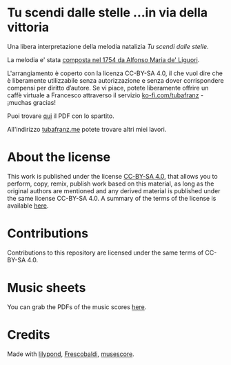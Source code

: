 <!-- SPDX-FileCopyrightText: Copyright 2021 Francesco Petrogalli <www.tubafraz.me> -->
<!-- SPDX-License-Identifier: CC-BY-SA-4.0 -->
# Tu scendi dalle stelle ...in via della vittoria

Una libera interpretazione della melodia natalizia *Tu scendi dalle
stelle*.

La melodia e' stata [composta nel 1754 da Alfonso Maria de'
Liguori](https://it.wikipedia.org/wiki/Tu_scendi_dalle_stelle).

L'arrangiamento è coperto con la licenza CC-BY-SA 4.0, il che vuol
dire che è liberamente utilizzabile senza autorizzazione e senza dover
corrispondere compensi per diritto d’autore. Se vi piace, potete
liberamente offrire un caffè virtuale a Francesco attraverso il
servizio [ko-fi.com/tubafranz](https://ko-fi.com/tubafranz) - ¡muchas
gracias!

Puoi trovare
[qui](https://github.com/fpetrogalli/tusce/releases/latest) il PDF con
lo spartito.

All'indirizzo [tubafranz.me](http://tubafranz.me) potete trovare altri
miei lavori.

# About the license

This work is published under the license [CC-BY-SA
4.0](https://creativecommons.org/licenses/by-sa/4.0/), that allows you
to perform, copy, remix, publish work based on this material, as long
as the original authors are mentioned and any derived material is
published under the same license CC-BY-SA 4.0. A summary of the terms
of the license is available
[here](https://creativecommons.org/licenses/by-sa/4.0/).

# Contributions

Contributions to this repository are licensed under the same terms of
CC-BY-SA 4.0.

# Music sheets

You can grab the PDFs of the music scores
[here](https://github.com/fpetrogalli/tusce/releases/latest).

# Credits

Made with [lilypond](http://lilypond.org/),
[Frescobaldi](https://www.frescobaldi.org),
[musescore](https://musescore.org).
